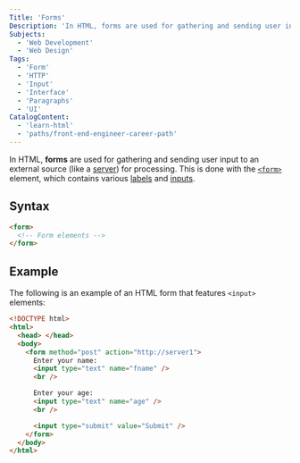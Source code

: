 ```yaml
---
Title: 'Forms'
Description: 'In HTML, forms are used for gathering and sending user input to an external source for processing.'
Subjects:
  - 'Web Development'
  - 'Web Design'
Tags:
  - 'Form'
  - 'HTTP'
  - 'Input'
  - 'Interface'
  - 'Paragraphs'
  - 'UI'
CatalogContent:
  - 'learn-html'
  - 'paths/front-end-engineer-career-path'
---
```


In HTML, **forms** are used for gathering and sending user input to an external source (like a [server](https://www.codecademy.com/resources/docs/general/server)) for processing. This is done with the [`<form>`](https://www.codecademy.com/resources/docs/html/elements/form) element, which contains various [labels](https://www.codecademy.com/resources/docs/html/elements/label) and [inputs](https://www.codecademy.com/resources/docs/html/elements/input).

## Syntax

```html
<form>
  <!-- Form elements -->
</form>
```

## Example

The following is an example of an HTML form that features `<input>` elements:
  
```html
<!DOCTYPE html>
<html>
  <head> </head>
  <body>
    <form method="post" action="http://server1">
      Enter your name:
      <input type="text" name="fname" />
      <br />

      Enter your age:
      <input type="text" name="age" />
      <br />

      <input type="submit" value="Submit" />
    </form>
  </body>
</html>
```
